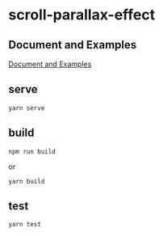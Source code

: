 # scroll-parallax-effect

## Document and Examples
[Document and Examples](docs/)

## serve
```
yarn serve
```

## build
```
npm run build
```

or

```
yarn build
```

## test
```
yarn test
```

